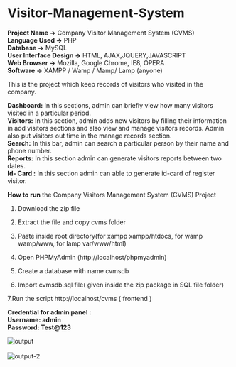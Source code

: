 # Visitor-Management-System


**Project Name  ->** Company Visitor Management System (CVMS)<br>
**Language Used ->** PHP<br>
**Database      ->** MySQL<br>
**User Interface Design ->** HTML, AJAX,JQUERY,JAVASCRIPT<br>
**Web Browser   ->** Mozilla, Google Chrome, IE8, OPERA<br>
**Software      ->** XAMPP / Wamp / Mamp/ Lamp (anyone)<br>

This is the project which keep records of visitors who visited in  the company.<br>

**Dashboard:** In this sections, admin can briefly view how many visitors visited in a particular period.<br>
**Visitors:** In this section, admin adds new visitors by filling their information in add visitors sections and also view and manage visitors records. Admin also put visitors out time in the manage records section.<br>
**Search:** In this bar, admin can search a particular person by their name and phone number.<br>
**Reports:** In this section admin can generate visitors reports between two dates.<br>
**Id- Card :** In this section admin can able to generate id-card of register visitor.<br>


**How to run** the Company Visitors Management System (CVMS) Project<br>

1. Download the  zip file<br>

2. Extract the file and copy cvms folder

3. Paste inside root directory(for xampp xampp/htdocs, for wamp wamp/www, for lamp var/www/html)

4. Open PHPMyAdmin (http://localhost/phpmyadmin)

5. Create a database with name cvmsdb

6. Import cvmsdb.sql file( given inside the zip package in SQL file folder)

7.Run the script http://localhost/cvms ( frontend )

**Credential for admin panel :**<br>
**Username: admin** <br>
**Password: Test@123**

![output](https://github.com/pawan-malik-01/Visitor-Management-System/assets/124669097/d61cfc3b-b8ec-4a5e-a092-8873c2b2701f)<br><br>
![output-2](https://github.com/pawan-malik-01/Visitor-Management-System/assets/124669097/10461727-24fa-42bc-ae9c-330ffd9a54c4)


